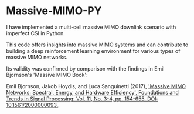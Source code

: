 # Massive-MIMO-PY

I have implemented a multi-cell massive MIMO downlink scenario with imperfect CSI in Python.

This code offers insights into massive MIMO systems and can contribute to building a deep reinforcement learning environment for various types of massive MIMO networks.

Its validity was confirmed by comparison with the findings in Emil Bjornson's 'Massive MIMO Book':

Emil Bjornson, Jakob Hoydis, and Luca Sanguinetti (2017), ['Massive MIMO Networks: Spectral, Energy, and Hardware Efficiency', Foundations and Trends in Signal Processing: Vol. 11, No. 3-4, pp. 154-655. DOI: 10.1561/2000000093.](https://www.massivemimobook.com/).
